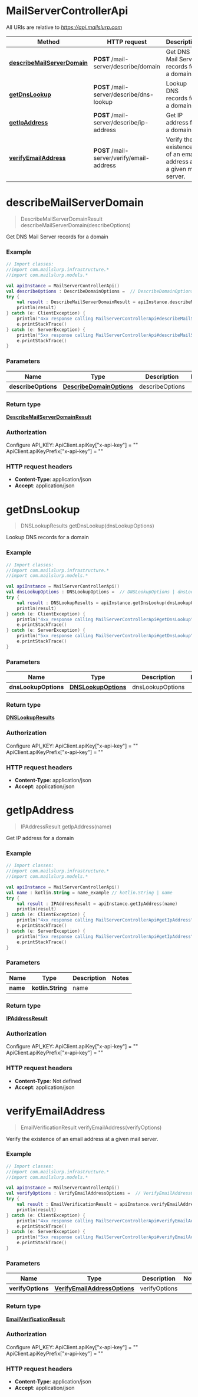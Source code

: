 # MailServerControllerApi

All URIs are relative to *https://api.mailslurp.com*

Method | HTTP request | Description
------------- | ------------- | -------------
[**describeMailServerDomain**](MailServerControllerApi.md#describeMailServerDomain) | **POST** /mail-server/describe/domain | Get DNS Mail Server records for a domain
[**getDnsLookup**](MailServerControllerApi.md#getDnsLookup) | **POST** /mail-server/describe/dns-lookup | Lookup DNS records for a domain
[**getIpAddress**](MailServerControllerApi.md#getIpAddress) | **POST** /mail-server/describe/ip-address | Get IP address for a domain
[**verifyEmailAddress**](MailServerControllerApi.md#verifyEmailAddress) | **POST** /mail-server/verify/email-address | Verify the existence of an email address at a given mail server.


<a name="describeMailServerDomain"></a>
# **describeMailServerDomain**
> DescribeMailServerDomainResult describeMailServerDomain(describeOptions)

Get DNS Mail Server records for a domain

### Example
```kotlin
// Import classes:
//import com.mailslurp.infrastructure.*
//import com.mailslurp.models.*

val apiInstance = MailServerControllerApi()
val describeOptions : DescribeDomainOptions =  // DescribeDomainOptions | describeOptions
try {
    val result : DescribeMailServerDomainResult = apiInstance.describeMailServerDomain(describeOptions)
    println(result)
} catch (e: ClientException) {
    println("4xx response calling MailServerControllerApi#describeMailServerDomain")
    e.printStackTrace()
} catch (e: ServerException) {
    println("5xx response calling MailServerControllerApi#describeMailServerDomain")
    e.printStackTrace()
}
```

### Parameters

Name | Type | Description  | Notes
------------- | ------------- | ------------- | -------------
 **describeOptions** | [**DescribeDomainOptions**](DescribeDomainOptions.md)| describeOptions |

### Return type

[**DescribeMailServerDomainResult**](DescribeMailServerDomainResult.md)

### Authorization


Configure API_KEY:
    ApiClient.apiKey["x-api-key"] = ""
    ApiClient.apiKeyPrefix["x-api-key"] = ""

### HTTP request headers

 - **Content-Type**: application/json
 - **Accept**: application/json

<a name="getDnsLookup"></a>
# **getDnsLookup**
> DNSLookupResults getDnsLookup(dnsLookupOptions)

Lookup DNS records for a domain

### Example
```kotlin
// Import classes:
//import com.mailslurp.infrastructure.*
//import com.mailslurp.models.*

val apiInstance = MailServerControllerApi()
val dnsLookupOptions : DNSLookupOptions =  // DNSLookupOptions | dnsLookupOptions
try {
    val result : DNSLookupResults = apiInstance.getDnsLookup(dnsLookupOptions)
    println(result)
} catch (e: ClientException) {
    println("4xx response calling MailServerControllerApi#getDnsLookup")
    e.printStackTrace()
} catch (e: ServerException) {
    println("5xx response calling MailServerControllerApi#getDnsLookup")
    e.printStackTrace()
}
```

### Parameters

Name | Type | Description  | Notes
------------- | ------------- | ------------- | -------------
 **dnsLookupOptions** | [**DNSLookupOptions**](DNSLookupOptions.md)| dnsLookupOptions |

### Return type

[**DNSLookupResults**](DNSLookupResults.md)

### Authorization


Configure API_KEY:
    ApiClient.apiKey["x-api-key"] = ""
    ApiClient.apiKeyPrefix["x-api-key"] = ""

### HTTP request headers

 - **Content-Type**: application/json
 - **Accept**: application/json

<a name="getIpAddress"></a>
# **getIpAddress**
> IPAddressResult getIpAddress(name)

Get IP address for a domain

### Example
```kotlin
// Import classes:
//import com.mailslurp.infrastructure.*
//import com.mailslurp.models.*

val apiInstance = MailServerControllerApi()
val name : kotlin.String = name_example // kotlin.String | name
try {
    val result : IPAddressResult = apiInstance.getIpAddress(name)
    println(result)
} catch (e: ClientException) {
    println("4xx response calling MailServerControllerApi#getIpAddress")
    e.printStackTrace()
} catch (e: ServerException) {
    println("5xx response calling MailServerControllerApi#getIpAddress")
    e.printStackTrace()
}
```

### Parameters

Name | Type | Description  | Notes
------------- | ------------- | ------------- | -------------
 **name** | **kotlin.String**| name |

### Return type

[**IPAddressResult**](IPAddressResult.md)

### Authorization


Configure API_KEY:
    ApiClient.apiKey["x-api-key"] = ""
    ApiClient.apiKeyPrefix["x-api-key"] = ""

### HTTP request headers

 - **Content-Type**: Not defined
 - **Accept**: application/json

<a name="verifyEmailAddress"></a>
# **verifyEmailAddress**
> EmailVerificationResult verifyEmailAddress(verifyOptions)

Verify the existence of an email address at a given mail server.

### Example
```kotlin
// Import classes:
//import com.mailslurp.infrastructure.*
//import com.mailslurp.models.*

val apiInstance = MailServerControllerApi()
val verifyOptions : VerifyEmailAddressOptions =  // VerifyEmailAddressOptions | verifyOptions
try {
    val result : EmailVerificationResult = apiInstance.verifyEmailAddress(verifyOptions)
    println(result)
} catch (e: ClientException) {
    println("4xx response calling MailServerControllerApi#verifyEmailAddress")
    e.printStackTrace()
} catch (e: ServerException) {
    println("5xx response calling MailServerControllerApi#verifyEmailAddress")
    e.printStackTrace()
}
```

### Parameters

Name | Type | Description  | Notes
------------- | ------------- | ------------- | -------------
 **verifyOptions** | [**VerifyEmailAddressOptions**](VerifyEmailAddressOptions.md)| verifyOptions |

### Return type

[**EmailVerificationResult**](EmailVerificationResult.md)

### Authorization


Configure API_KEY:
    ApiClient.apiKey["x-api-key"] = ""
    ApiClient.apiKeyPrefix["x-api-key"] = ""

### HTTP request headers

 - **Content-Type**: application/json
 - **Accept**: application/json

